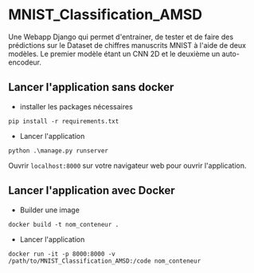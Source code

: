 # MNIST_Classification_AMSD
Une Webapp Django qui permet d'entrainer, de tester et de faire des prédictions sur le Dataset de chiffres manuscrits MNIST à l'aide de deux modèles. Le premier modèle étant un CNN 2D et le deuxième un auto-encodeur.

## Lancer l'application sans docker
* installer les packages nécessaires

```
pip install -r requirements.txt
```

* Lancer l'application 
```
python .\manage.py runserver
```
Ouvrir `localhost:8000` sur votre navigateur web pour ouvrir l'application.

## Lancer l'application avec Docker
* Builder une image
```
docker build -t nom_conteneur .
```
* Lancer l'application
```
docker run -it -p 8000:8000 -v /path/to/MNIST_Classification_AMSD:/code nom_conteneur
```
